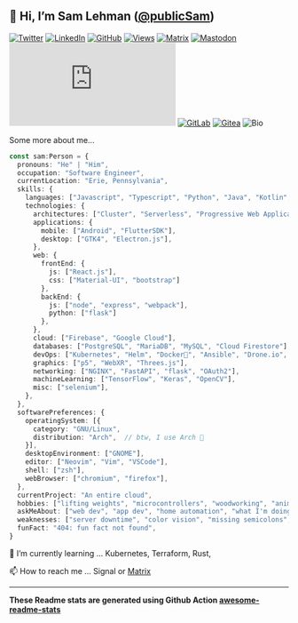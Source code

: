 <h2>
👋 Hi, I’m Sam Lehman (<a href="https://github.com/publicSam">@publicSam</a>)
</h2>

[![Twitter](https://img.shields.io/twitter/follow/publicSamLehman?label=@publicSam&style=flat-square)](https://twitter.com/publicSamLehman)
[![LinkedIn](https://img.shields.io/badge/-publicSam-blue?style=flat-square&logo=Linkedin&logoColor=white&link=https://www.linkedin.com/in/publicSamLehman/)](https://linkedin.com/in/publicSamLehman/)
[![GitHub](https://img.shields.io/github/followers/publicSam?label=Follow&style=flat-square)](https://github.com/publicSam)
[![Views](https://visitor-badge.glitch.me/badge?page_id=publicSam.publicSam)](https://github.com/publicSam)
[![Matrix](https://img.shields.io/gitter/room/sam/any?label=%40sam%3Amatrix.samlehman.me&style=flat-square)](https://matrix.samlehman.me)
[![Mastodon](https://img.shields.io/mastodon/follow/1?domain=https%3A%2F%2Fmastodon.samlehman.me&label=Mastodon&style=flat-square)](https://mastodon.samlehman.me/salmon/1)
[![Lemmy](https://img.shields.io/lemmy/publicSam@samlehman.me)](https://lemmy.samlehman.me)
[![GitLab]()](https://gitlab.samlehman.me)
[![Gitea]()](https://gitea.samlehman.me)
![Bio](https://github.com/publicSam/publicSam/workflows/Waka%20Readme/badge.svg)


Some more about me...

```typescript
const sam:Person = {
  pronouns: "He" | "Him",
  occupation: "Software Engineer",
  currentLocation: "Erie, Pennsylvania",
  skills: {
    languages: ["Javascript", "Typescript", "Python", "Java", "Kotlin", "Dart", "Rust", "Golang", "Bash"],
    technologies: {
      architectures: ["Cluster", "Serverless", "Progressive Web Applications", "Single page applications", "Desktop"],
      applications: {
        mobile: ["Android", "FlutterSDK"],
        desktop: ["GTK4", "Electron.js"],
      },
      web: {
        frontEnd: {
          js: ["React.js"],
          css: ["Material-UI", "bootstrap"]
        },
        backEnd: {
          js: ["node", "express", "webpack"],
          python: ["flask"]
        },
      },
      cloud: ["Firebase", "Google Cloud"],
      databases: ["PostgreSQL", "MariaDB", "MySQL", "Cloud Firestore"],
      devOps: ["Kubernetes", "Helm", "Docker🐳", "Ansible", "Drone.io", "OpenFAAS"],
      graphics: ["p5", "WebXR", "Threes.js"],
      networking: ["NGINX", "FastAPI", "flask", "OAuth2"],
      machineLearning: ["TensorFlow", "Keras", "OpenCV"],
      misc: ["selenium"],
    },
  },
  softwarePreferences: {
    operatingSystem: [{
      category: "GNU/Linux",
      distribution: "Arch",  // btw, I use Arch 👀
    }],
    desktopEnvironment: ["GNOME"],
    editor: ["Neovim", "Vim", "VSCode"],
    shell: ["zsh"],
    webBrowser: ["chromium", "firefox"],
  },
  currentProject: "An entire cloud",
  hobbies: ["lifting weights", "microcontrollers", "woodworking", "animation", "Super Smash Bros."],
  askMeAbout: ["web dev", "app dev", "home automation", "what I'm doing with my cluster", "btw, I use Arch"],
  weaknesses: ["server downtime", "color vision", "missing semicolons", "high voltages"],
  funFact: "404: fun fact not found",
}

```

🌱 I’m currently learning ... Kubernetes, Terraform, Rust, 

📫 How to reach me ... Signal or [Matrix](sam@matrix.samlehman.me)


---
<!--START_SECTION:waka-->
<!--END_SECTION:waka-->

**These Readme stats are generated using Github Action [awesome-readme-stats](https://github.com/anmol098/waka-readme-stats)**


<!---
publicSam/publicSam is a ✨ special ✨ repository because its `README.md` (this file) appears on your GitHub profile.
You can click the Preview link to take a look at your changes.
--->
